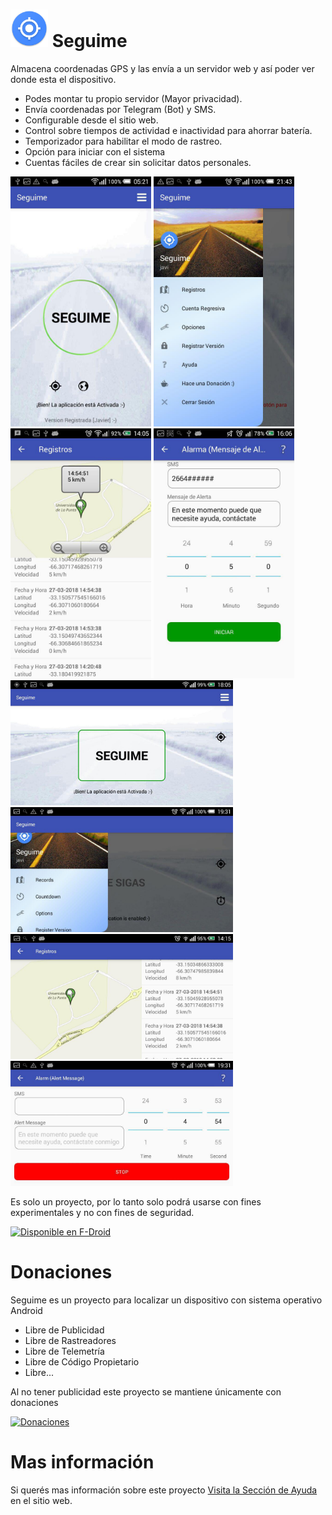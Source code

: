 # <img src="metadata/es-AR/images/icon.png" alt="Icono" height="60"> Seguime

Almacena coordenadas GPS y las envía a un servidor web y así poder ver donde
esta el dispositivo.

* Podes montar tu propio servidor (Mayor privacidad).
* Envía coordenadas por Telegram (Bot) y SMS.
* Configurable desde el sitio web.
* Control sobre tiempos de actividad e inactividad para ahorrar batería.
* Temporizador para habilitar el modo de rastreo.
* Opción para iniciar con el sistema
* Cuentas fáciles de crear sin solicitar datos personales.


<img src="metadata/es-AR/images/phoneScreenshots/principal.jpg" alt="Captura de Pantalla" height="400">
<img src="metadata/es-AR/images/phoneScreenshots/menu.jpg" alt="Captura de Pantalla" height="400">
<img src="metadata/es-AR/images/phoneScreenshots/registros.jpg" alt="Captura de Pantalla" height="400">
<img src="metadata/es-AR/images/phoneScreenshots/temporizador.jpg" alt="Captura de Pantalla" height="400">

<img src="metadata/en-US/images/phoneScreenshots/principal2.jpg" alt="Captura de Pantalla" height="200">
<img src="metadata/en-US/images/phoneScreenshots/menu2.jpg" alt="Captura de Pantalla" height="200">
<img src="metadata/en-US/images/phoneScreenshots/registros2.jpg" alt="Captura de Pantalla" height="200">
<img src="metadata/en-US/images/phoneScreenshots/temporizador2.jpg" alt="Captura de Pantalla" height="200">


Es solo un proyecto, por lo tanto solo podrá usarse con fines experimentales y
no con fines de seguridad.

[<img src="https://f-droid.org/badge/get-it-on-es.png" alt="Disponible en F-Droid" height="80">](https://f-droid.org/app/pc.javier.seguime)

# Donaciones

Seguime es un proyecto para localizar un dispositivo con sistema operativo Android 

* Libre de Publicidad
* Libre de Rastreadores
* Libre de Telemetría
* Libre de Código Propietario
* Libre...

Al no tener publicidad este proyecto se mantiene únicamente con donaciones

[![Donaciones](https://www.paypalobjects.com/en_US/i/btn/btn_donateCC_LG.gif)](https://www.paypal.com/cgi-bin/webscr?cmd=_s-xclick&hosted_button_id=BDUHGWZKV2R8W)

# Mas información

Si querés mas información sobre este proyecto [Visita la Sección de Ayuda](https://seguime.000webhostapp.com/ayuda.php) en el sitio web.